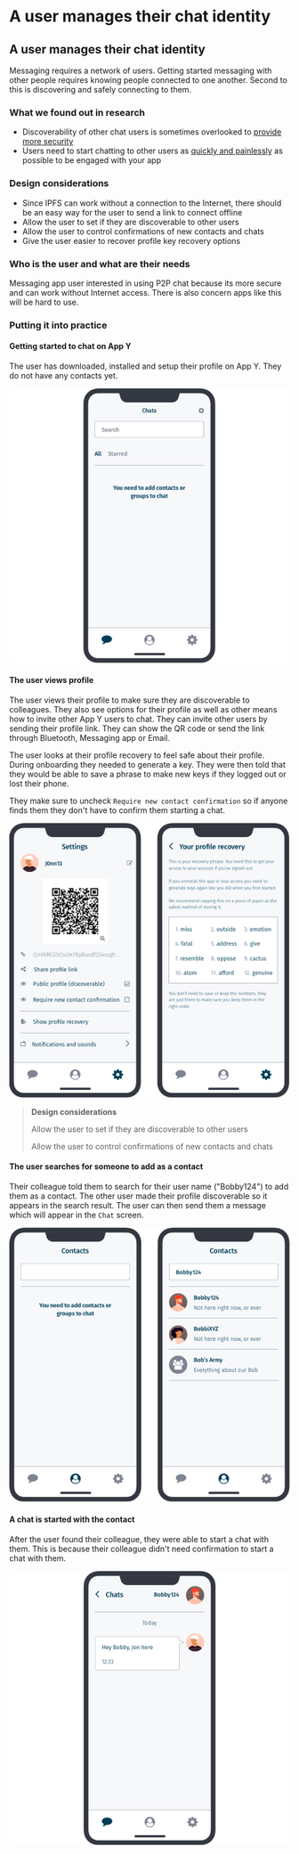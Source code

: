 # A user manages their chat identity

## A user manages their chat identity

Messaging requires a network of users. Getting started messaging with other people requires knowing people connected to one another. Second to this is discovering and safely connecting to them.

### What we found out in research

* Discoverability of other chat users is sometimes overlooked to [provide more security](application-survey/application-survey/manyverse)
* Users need to start chatting to other users as [quickly and painlessly](application-survey/application-survey/haven) as possible to be engaged with your app

### Design considerations

* Since IPFS can work without a connection to the Internet, there should be an easy way for the user to send a link to connect offline
* Allow the user to set if they are discoverable to other users
* Allow the user to control confirmations of new contacts and chats
* Give the user easier to recover profile key recovery options

### Who is the user and what are their needs

Messaging app user interested in using P2P chat because its more secure and can work without Internet access. There is also concern apps like this will be hard to use.

### Putting it into practice

#### Getting started to chat on App Y

The user has downloaded, installed and setup their profile on App Y. They do not have any contacts yet.

![](https://raw.githubusercontent.com/ipfs/mobile-design-guidelines/master/.gitbook/assets/ManagingIdentity-1.png)

#### The user views profile

The user views their profile to make sure they are discoverable to colleagues. They also see options for their profile as well as other means how to invite other App Y users to chat. They can invite other users by sending their profile link. They can show the QR code or send the link through Bluetooth, Messaging app or Email.

The user looks at their profile recovery to feel safe about their profile. During onboarding they needed to generate a key. They were then told that they would be able to save a phrase to make new keys if they logged out or lost their phone.

They make sure to uncheck `Require new contact confirmation` so if anyone finds them they don't have to confirm them starting a chat.

![](https://raw.githubusercontent.com/ipfs/mobile-design-guidelines/master/.gitbook/assets/ManagingIdentity-2.png)

> **Design considerations**
>
> Allow the user to set if they are discoverable to other users
>
> Allow the user to control confirmations of new contacts and chats

#### The user searches for someone to add as a contact

Their colleague told them to search for their user name \("Bobby124"\) to add them as a contact. The other user made their profile discoverable so it appears in the search result. The user can then send them a message which will appear in the `Chat` screen.

![](https://raw.githubusercontent.com/ipfs/mobile-design-guidelines/master/.gitbook/assets/ManagingIdentity-3.png)

#### A chat is started with the contact

After the user found their colleague, they were able to start a chat with them. This is because their colleague didn't need confirmation to start a chat with them.

![](https://raw.githubusercontent.com/ipfs/mobile-design-guidelines/master/.gitbook/assets/ManagingIdentity-4.png)

